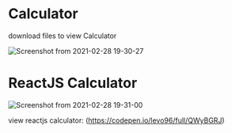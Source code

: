 # Calculator

download files to view Calculator 

![Screenshot from 2021-02-28 19-30-27](https://user-images.githubusercontent.com/52494718/109429437-fd65ee00-79fb-11eb-9f1e-fb94c9324c11.png)


# ReactJS Calculator

![Screenshot from 2021-02-28 19-31-00](https://user-images.githubusercontent.com/52494718/109429464-1f5f7080-79fc-11eb-9ed5-224252e1d513.png)






view reactjs calculator: (https://codepen.io/levo96/full/QWyBGRJ)
